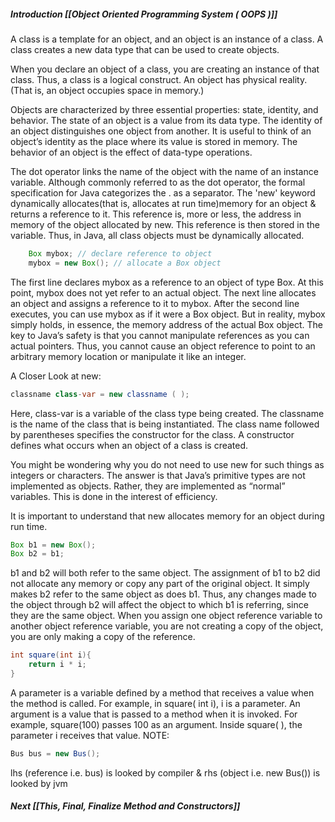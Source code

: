 ##### Introduction [[Object Oriented Programming System ( OOPS )]]

A class is a template for an object, and an object is an instance of a class.
A class creates a new data type that can be used to create objects.

When you declare an object of a class, you are creating an instance of that class.
Thus, a class is a logical construct. An object has physical reality. (That is, an object occupies space in memory.)

Objects are characterized by three essential properties: state, identity, and behavior.
The state of an object is a value from its data type. The identity of an object distinguishes one object from another.
It is useful to think of an object’s identity as the place where its value is stored in memory.
The behavior of an object is the effect of data-type operations.

The dot operator links the name of the object with the name of an instance variable.
Although commonly referred to as the dot operator, the formal specification for Java categorizes the . as a separator.
The 'new' keyword dynamically allocates(that is, allocates at run time)memory for an object & returns a reference to it.
This reference is, more or less, the address in memory of the object allocated by new.
This reference is then stored in the variable.
Thus, in Java, all class objects must be dynamically allocated.

```java
	Box mybox; // declare reference to object
	mybox = new Box(); // allocate a Box object
```

The first line declares mybox as a reference to an object of type Box. At this point, mybox does not yet refer to an
actual object. The next line allocates an object and assigns a reference to it to mybox. After the second line executes,
you can use mybox as if it were a Box object. But in reality, mybox simply holds, in essence, the memory address of the
actual Box object.
The key to Java’s safety is that you cannot manipulate references as you can actual pointers.
Thus, you cannot cause an object reference to point to an arbitrary memory location or manipulate it like an integer.

A Closer Look at new:

```java
classname class-var = new classname ( );
```
Here, class-var is a variable of the class type being created. The classname is the name of the class that is being
instantiated. The class name followed by parentheses specifies the constructor for the class. A constructor defines
what occurs when an object of a class is created.

You might be wondering why you do not need to use new for such things as integers or characters.
The answer is that Java’s primitive types are not implemented as objects.
Rather, they are implemented as “normal” variables.
This is done in the interest of efficiency.

It is important to understand that new allocates memory for an object during run time.

```java
Box b1 = new Box();
Box b2 = b1;
```

b1 and b2 will both refer to the same object. The assignment of b1 to b2 did not allocate any memory or copy any part
of the original object. It simply makes b2 refer to the same object as does b1. Thus, any changes made to the object
through b2 will affect the object to which b1 is referring, since they are the same object.
When you assign one object reference variable to another object reference variable, you are not creating a copy of the
object, you are only making a copy of the reference.

```java
int square(int i){
    return i * i;
}
```
A parameter is a variable defined by a method that receives a value when the method is called. For example,
in square( int i), i is a parameter. An argument is a value that is passed to a method when it is invoked.
For example, square(100) passes 100 as an argument. Inside square( ), the parameter i receives that value.
NOTE:

```java
Bus bus = new Bus();
```

lhs (reference i.e. bus) is looked by compiler & rhs (object i.e. new Bus()) is looked by jvm

##### Next [[This, Final, Finalize Method and Constructors]]